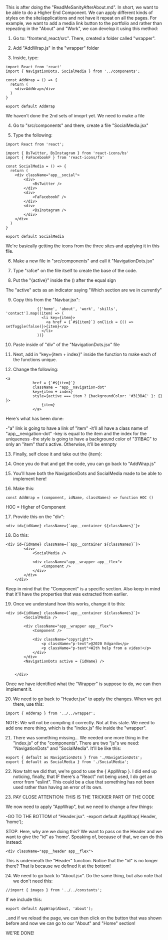This is after doing the "ReadMeSanityAfterAbout.md".  In short, we want to be able to do a Higher End Component.  We can apply different kinds of styles on the site/applications and not have it repeat on all the pages.  For example, we want to add a media link button to the portfolio and rather than repeating in the "About" and "Work", we can develop it using this method:


1.  Go to:  "frontend_react/src".  There, created a folder called "wrapper".

2.  Add "AddWrap.js" in the "wrapper" folder

3.  Inside, type:

```
import React from 'react'
import { NavigationDots, SocialMedia } from '../components';

const AddWrap = () => {
  return (
    <div>AddWrap</div>
  )
}

export default AddWrap
```

We haven't done the 2nd sets of imoprt yet.  We need to make a file

4.  Go to "src/components" and there, create a file "SocialMedia.jsx"

5.  Type the following:

```
import React from 'react';

import { BsTwitter, BsInstagram } from 'react-icons/bs'
import { FaFacebookF } from 'react-icons/fa'

const SocialMedia = () => {
  return (
    <div className="app__social">
        <div>
            <BsTwitter />
        </div>
        <div>
            <FaFacebookF />
        </div>
        <div>
            <BsInstagram />
        </div>
    </div>
  )
}

export default SocialMedia
```

We're basically getting the icons from the three sites and applying it in this file.

6.  Make a new file in "src/components" and call it "NavigationDots.jsx"

7.  Type "rafce" on the file itself to create the base of the code.

8.  Put the "{active}" inside the () after the equal sign

The "active" acts as an indicator saying "Which section are we in currently"

9.  Copy this from the "Navbar.jsx":

```
              {['home', 'about', 'work', 'skills', 'contact'].map((item) => (
                <li key={item}>
                  <a href = {`#${item}`} onClick = {() => setToggle(false)}>{item}</a>
                </li>
              ))}
```

10. Paste inside of "div" of the "NavigationDots.jsx" file

11. Next, add in "key={item + index}" inside the <a> function to make each of the functions unique.

12. Change the following:

```
<a 
            href = {`#${item}`}
            className = "app__navigation-dot"
            key={item + index}
            style={active === item ? {backgroundColor: '#313BAC' }: {} }>
                {item}
            </a>
```
Here's what has been done:

-"a" link is going to have a link of "item"
-it'll all have a class name of "app__nevigation-dot"
-key is equal to the item and the index for the uniqueness
-the style is going to have a background color of "311BAC" to only an "item" that's active.  Otherwise, it'll be emnpty

13. Finally, self close it and take out the {item}:

14. Once you do that and get the code, you can go back to "AddWrap.js"

15. You'll have both the NavigationDots and SocialMedia made to be able to implement here!

16. Make this:

```
const AddWrap = (component, idName, classNames) => function HOC ()
```

HOC = Higher of Component

17. Provide this on the "div":
```
<div id={idName} className={`app__container ${classNames}`}>
```

18. Do this:
```
<div id={idName} className={`app__container ${classNames}`}>
        <div>
            <SocialMedia />

            <div className="app__wrapper app__flex">
                <Component />
            </div>
        </div>
    </div>
```
Keep in mind that the "Component" is a specific section.  Also keep in mind that it'll have the properties that was extracted from earlier.

19. Once we understand how this works, change it to this:
```
<div id={idName} className={`app__container ${classNames}`}>
        <SocialMedia />

        <div className="app__wrapper app__flex">
            <Component />

            <div className="copyright">
                <p className="p-text">@2020 Edgardo</p>
                <p className="p-text">WIth help from a video!</p>
            </div>
        </div>
        <NavigationDots active = {idName} />

            
    </div>
```

Once we have identified what the "Wrapper" is suppose to do, we can then implement it.

20. We need to go back to "Header.jsx" to apply the changes.  When we get there, use this:
```
import { AddWrap } from '../../wrapper';
```

NOTE:  We will not be compiling it correctly.  Not at this state.  We need to add one more thing, which is the "index.js" file inside the "wrapper".

21. There was something missing... We needed one more thing in the "index.js" of the "components".  There are two "js"s we need:  "NavigationDots" and "SocialMedia".  It'll be like this:
```
export { default as NavigationDots } from './NavigationDots';
export { default as SocialMedia } from './SocialMedia';
```

22. Now taht we did that, we're good to use the { AppWrap }.  I did end up noticing, finally, that IF there's a "React" not being used, I do get an error from "eslint".  This could be a clue that something has not been used rather than having an error of its own.

23. PAY CLOSE ATTENTION:  THIS IS THE TRICKIER PART OF THE CODE

We now need to apply "AppWrap", but we need to change a few things:

-GO TO THE BOTTOM of "Header.jsx".
-export default AppWrap( Header, 'home');

STOP.  Here, why are we doing this?  We want to pass on the Header and we want to give the "id" as 'home'.  Speaking of, because of that, we can do this instead:
```
<div className="app__header app__flex">
```
This is underneath the "Header" function.  Notice that the "id" is no longer there?  That is because we defined it at the bottom!

24. We need to go back to "About.jsx".  Do the same thing, but also note that we don't need this:
```
//import { images } from '../../constants';
```
If we include this:
```
export default AppWrap(About, 'about');
```
..and if we reload the page, we can then click on the button that was shown before and now we can go to our "About" and "Home" section!


WE'RE DONE!